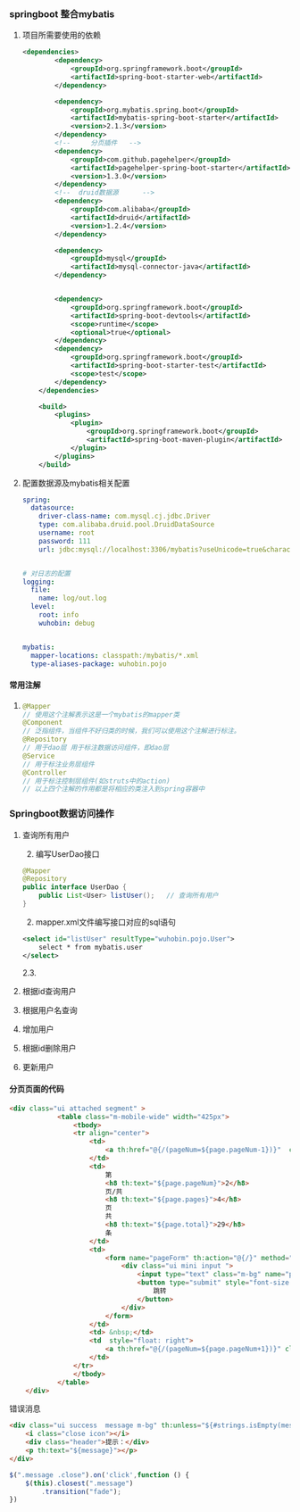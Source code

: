 ###  springboot 整合mybatis   

1. 项目所需要使用的依赖

   ```xml
   <dependencies>
           <dependency>
               <groupId>org.springframework.boot</groupId>
               <artifactId>spring-boot-starter-web</artifactId>
           </dependency>
   
           <dependency>
               <groupId>org.mybatis.spring.boot</groupId>
               <artifactId>mybatis-spring-boot-starter</artifactId>
               <version>2.1.3</version>
           </dependency>
           <!--     分页插件   -->
           <dependency>
               <groupId>com.github.pagehelper</groupId>
               <artifactId>pagehelper-spring-boot-starter</artifactId>
               <version>1.3.0</version>
           </dependency>
           <!--  druid数据源      -->
           <dependency>
               <groupId>com.alibaba</groupId>
               <artifactId>druid</artifactId>
               <version>1.2.4</version>
           </dependency>
   
           <dependency>
               <groupId>mysql</groupId>
               <artifactId>mysql-connector-java</artifactId>
           </dependency>
   
   
           <dependency>
               <groupId>org.springframework.boot</groupId>
               <artifactId>spring-boot-devtools</artifactId>
               <scope>runtime</scope>
               <optional>true</optional>
           </dependency>
           <dependency>
               <groupId>org.springframework.boot</groupId>
               <artifactId>spring-boot-starter-test</artifactId>
               <scope>test</scope>
           </dependency>
       </dependencies>
   
       <build>
           <plugins>
               <plugin>
                   <groupId>org.springframework.boot</groupId>
                   <artifactId>spring-boot-maven-plugin</artifactId>
               </plugin>
           </plugins>
       </build>
   ```

2. 配置数据源及mybatis相关配置 

   ```yml
   spring:
     datasource:
       driver-class-name: com.mysql.cj.jdbc.Driver
       type: com.alibaba.druid.pool.DruidDataSource
       username: root
       password: 111
       url: jdbc:mysql://localhost:3306/mybatis?useUnicode=true&characterEncoding=utf-8&serverTimezone=GMT
   
   
   # 对日志的配置
   logging:
     file:
       name: log/out.log
     level:
       root: info
       wuhobin: debug
   
   
   mybatis:
     mapper-locations: classpath:/mybatis/*.xml
     type-aliases-package: wuhobin.pojo
   
   ```

   

####   常用注解 

1. ```java
   @Mapper
   // 使用这个注解表示这是一个mybatis的mapper类
   @Component
   // 泛指组件，当组件不好归类的时候，我们可以使用这个注解进行标注。    
   @Repository
   // 用于dao层 用于标注数据访问组件，即dao层 
   @Service
   // 用于标注业务层组件 
   @Controller
   // 用于标注控制层组件(如struts中的action) 
   // 以上四个注解的作用都是将相应的类注入到spring容器中
   
   ```



###    Springboot数据访问操作

1. 查询所有用户

   2. 编写UserDao接口

   ```java
   @Mapper
   @Repository
   public interface UserDao {
       public List<User> listUser();   // 查询所有用户 
   }
   ```

   2. mapper.xml文件编写接口对应的sql语句

   ```xml
   <select id="listUser" resultType="wuhobin.pojo.User">
       select * from mybatis.user
   </select>
   ```

   2.3. 

2. 根据id查询用户

3. 根据用户名查询

4. 增加用户

5. 根据id删除用户

6. 更新用户





#### 分页页面的代码

```html
<div class="ui attached segment" >
            <table class="m-mobile-wide" width="425px">
                <tbody>
                <tr align="center">
                    <td>
                        <a th:href="@{/(pageNum=${page.pageNum-1})}"  class="ui button basic mini" th:unless="${page.isFirstPage}">上一页</a>
                    </td>
                    <td>
                        第
                        <h8 th:text="${page.pageNum}">2</h8>
                        页/共
                        <h8 th:text="${page.pages}">4</h8>
                        页
                        共
                        <h8 th:text="${page.total}">29</h8>
                        条
                    </td>
                    <td>
                        <form name="pageForm" th:action="@{/}" method="get">
                            <div class="ui mini input ">
                                <input type="text" class="m-bg" name="pageNum" placeholder="页码" style="width: 50px!important; height: 27.76px!important;" required>
                                <button type="submit" style="font-size: 11px!important;width: 30px!important; height: 0px!important; border: none;margin: 5px;padding: 0;" class="button mini">
                                    跳转
                                </button>
                            </div>
                        </form>
                    </td>
                    <td> &nbsp;</td>
                    <td  style="float: right">
                        <a th:href="@{/(pageNum=${page.pageNum+1})}" class="ui button basic mini " style="float: right;" th:unless="${page.isLastPage}">下一页</a>
                    </td>
                </tr>
                </tbody>
            </table>
    </div>
```





错误消息 

```html
<div class="ui success  message m-bg" th:unless="${#strings.isEmpty(message)}">
    <i class="close icon"></i>
    <div class="header">提示：</div>
    <p th:text="${message}"></p>
</div>
```

```javascript
$(".message .close").on('click',function () {
    $(this).closest(".message")
        .transition("fade");
})
```


